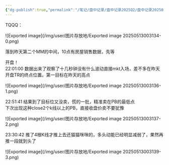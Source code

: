 ```yaml
---
{"dg-publish":true,"permalink":"/笔记/盘中记录/盘中记录2025Q2/盘中记录202504/20250424盘中记录/"}
---
```


TQQQ：

![Exported image](/img/user/图片存放地/Exported image 20250513003134-0.png)

落到昨天第二个MM的中间，10点有房屋销售数据，先等

开盘！  
22:01:00 数据出来了观察了十几秒钟没有什么波动直接mkt入场，差不多在昨天开盘TR的终点位置。第一目标在昨天的高点

![Exported image](/img/user/图片存放地/Exported image 20250513003136-1.png)  

22:51:41 结果到了目标位又没卖，慌的一批，精准卖在PB的最低点  
下次出现这种close2个k线以上的PB，直接收盘价卖不要犹豫

![Exported image](/img/user/图片存放地/Exported image 20250513003137-2.png)  

23:30:42 推了4根K线才推上去还猫猫咪咪的，多头动能已经明显减弱了，果然再推一段就到头了

![Exported image](/img/user/图片存放地/Exported image 20250513003139-3.png)